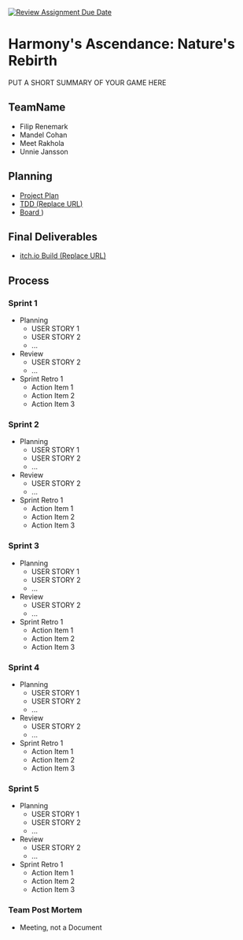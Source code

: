 [![Review Assignment Due Date](https://classroom.github.com/assets/deadline-readme-button-24ddc0f5d75046c5622901739e7c5dd533143b0c8e959d652212380cedb1ea36.svg)](https://classroom.github.com/a/UXPWzrRN)
# Harmony's Ascendance: Nature's Rebirth

PUT A SHORT SUMMARY OF YOUR GAME HERE

## TeamName
- Filip Renemark
- Mandel Cohan
- Meet Rakhola
- Unnie Jansson

## Planning
- [Project Plan](https://miro.com/app/board/uXjVNO2nCFM)
- [TDD (Replace URL)](https://docs.google.com)
- [Board ](https://trello.com/b/CZAInfq1/epic))

## Final Deliverables
- [itch.io Build (Replace URL)](https://itch.io)

## Process

### Sprint 1

- Planning
  - USER STORY 1
  - USER STORY 2
  - ...
- Review
  - USER STORY 2
  - ...
- Sprint Retro 1
  - Action Item 1
  - Action Item 2
  - Action Item 3

### Sprint 2

- Planning
  - USER STORY 1
  - USER STORY 2
  - ...
- Review
  - USER STORY 2
  - ...
- Sprint Retro 1
  - Action Item 1
  - Action Item 2
  - Action Item 3

### Sprint 3

- Planning
  - USER STORY 1
  - USER STORY 2
  - ...
- Review
  - USER STORY 2
  - ...
- Sprint Retro 1
  - Action Item 1
  - Action Item 2
  - Action Item 3

### Sprint 4

- Planning
  - USER STORY 1
  - USER STORY 2
  - ...
- Review
  - USER STORY 2
  - ...
- Sprint Retro 1
  - Action Item 1
  - Action Item 2
  - Action Item 3

### Sprint 5

- Planning
  - USER STORY 1
  - USER STORY 2
  - ...
- Review
  - USER STORY 2
  - ...
- Sprint Retro 1
  - Action Item 1
  - Action Item 2
  - Action Item 3
 
### Team Post Mortem
- Meeting, not a Document
